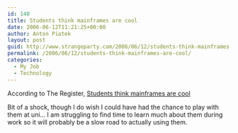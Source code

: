 ```yaml
---
id: 140
title: Students think mainframes are cool
date: 2006-06-12T11:21:25+00:00
author: Anton Piatek
layout: post
guid: http://www.strangeparty.com/2006/06/12/students-think-mainframes-are-cool/
permalink: /2006/06/12/students-think-mainframes-are-cool/
categories:
  - My Job
  - Technology
---
```

According to The Register, [Students think mainframes are cool](http://theregister.co.uk/2006/06/09/students_love_mainframes/)

Bit of a shock, though I do wish I could have had the chance to play with them at uni&#8230; I am struggling to find time to learn much about them during work so it will probably be a slow road to actually using them.